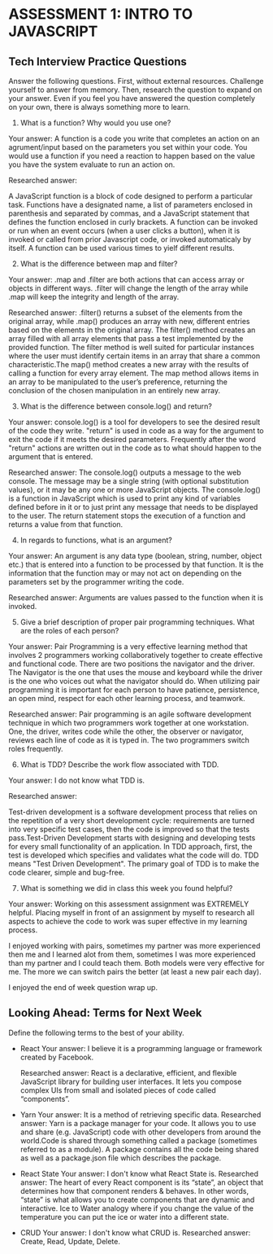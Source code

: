 # ASSESSMENT 1: INTRO TO JAVASCRIPT
## Tech Interview Practice Questions

Answer the following questions. First, without external resources. Challenge yourself to answer from memory. Then, research the question to expand on your answer. Even if you feel you have answered the question completely on your own, there is always something more to learn.   

1. What is a function? Why would you use one?

  Your answer: A function is a code you write that completes an action on an agrument/input based on the parameters you set within your code. You would use a function if you need 
  a reaction to happen based on the value you have the system evaluate to run an action on. 
  

  Researched answer:
  
  A JavaScript function is a block of code designed to perform a particular task. Functions have a designated name, a list of parameters enclosed in parenthesis and separated by commas, 
  and a JavaScript statement that defines the function enclosed in curly brackets. A function can be invoked or run when an event occurs (when a user clicks a button), when it is invoked
  or called from prior Javascript code, or invoked automaticaly by itself. A function can be used various times to yielf different results. 


2. What is the difference between map and filter?

  Your answer: .map and .filter are both actions that can access array or objects in different ways. .filter will change the length of the array while .map will keep the integrity and length of the array.

  Researched answer:
  .filter() returns a subset of the elements from the original array, while .map() produces an array with new, different entries based on the elements in the original array.
  The filter() method creates an array filled with all array elements that pass a test implemented by the provided function. The filter method is well suited for particular instances where the user 
  must identify certain items in an array that share a common characteristic.The map() method creates a new array with the results of calling a function for every array element. The map method allows items 
  in an array to be manipulated to the user’s preference, returning the conclusion of the chosen manipulation in an entirely new array.

3. What is the difference between console.log() and return?

  Your answer: console.log() is a tool for developers to see the desired result of the code they write. "return" is used in code as a way for the argument to exit the code if it meets the desired
  parameters. Frequently after the word "return" actions are written out in the code as to what should happen to the argument that is entered. 

  Researched answer:
  The console.log() outputs a message to the web console. The message may be a single string (with optional substitution values), or it may be any one or more JavaScript objects.
  The console.log() is a function in JavaScript which is used to print any kind of variables defined before in it or to just print any message that needs to be displayed to the user.
  The return statement stops the execution of a function and returns a value from that function.

4. In regards to functions, what is an argument?

  Your answer: An argument is any data type (boolean, string, number, object etc.) that is entered into a function to be processed by that function. It is the information that the function 
  may or may not act on depending on the parameters set by the programmer writing the code. 

  Researched answer:
  Arguments are values passed to the function when it is invoked.


5. Give a brief description of proper pair programming techniques. What are the roles of each person?

  Your answer: Pair Programming is a very effective learning method that involves 2 programmers working collaboratively together to create effective and functional code. There are two 
  positions the navigator and the driver. The Navigator is the one that uses the mouse and keyboard while the driver is the one who voices out what the navigator should do. When utilizing 
  pair programming it is important for each person to have patience, persistence, an open mind, respect for each other learning process, and teamwork.

  Researched answer:
  Pair programming is an agile software development technique in which two programmers work together at one workstation. One, the driver, writes code while the other, the observer or navigator,
  reviews each line of code as it is typed in. The two programmers switch roles frequently.



6. What is TDD? Describe the work flow associated with TDD.

  Your answer: I do not know what TDD is. 

  Researched answer:
  
  Test-driven development is a software development process that relies on the repetition of a very short development cycle: requirements are turned into very specific test cases, then the code 
  is improved so that the tests pass.Test-Driven Development starts with designing and developing tests for every small functionality of an application. In TDD approach, first, the test is developed 
  which specifies and validates what the code will do. TDD means "Test Driven Development". The primary goal of TDD is to make the code clearer, simple and bug-free.



7. What is something we did in class this week you found helpful?  

  Your answer: 
   Working on this assessment assignment was EXTREMELY helpful. Placing myself in front of an assignment by myself to research all aspects to achieve the code to work was super effective in 
   my learning process. 
   
   I enjoyed working with pairs, sometimes my partner was more experienced then me and I learned alot from them, sometimes I was more experienced than my partner and I could teach them. Both 
   models were very effective for me. The more we can switch pairs the better (at least a new pair each day).
   
   I enjoyed the end of week question wrap up. 
   
   
   



## Looking Ahead: Terms for Next Week

Define the following terms to the best of your ability.

- React
  Your answer:
  I believe it is a programming language or framework created by Facebook.

  Researched answer:
  React is a declarative, efficient, and flexible JavaScript library for building user interfaces. It lets you compose complex UIs from small and isolated pieces of code called “components”.

- Yarn
  Your answer: 
  It is a method of retrieving specific data.
  Researched answer:
  Yarn is a package manager for your code. It allows you to use and share (e.g. JavaScript) code with other developers from around the world.Code is shared through something called a package
  (sometimes referred to as a module). A package contains all the code being shared as well as a package.json file which describes the package.

- React State
  Your answer:
  I don't know what React State is.
  Researched answer:
  The heart of every React component is its “state”, an object that determines how that component renders & behaves. In other words, “state” is what allows you to create components that 
  are dynamic and interactive. Ice to Water analogy where if you change the value of the temperature you can put the ice or water into a different state.

- CRUD
  Your answer: I don't know what CRUD is. 
  Researched answer: Create, Read, Update, Delete. 

